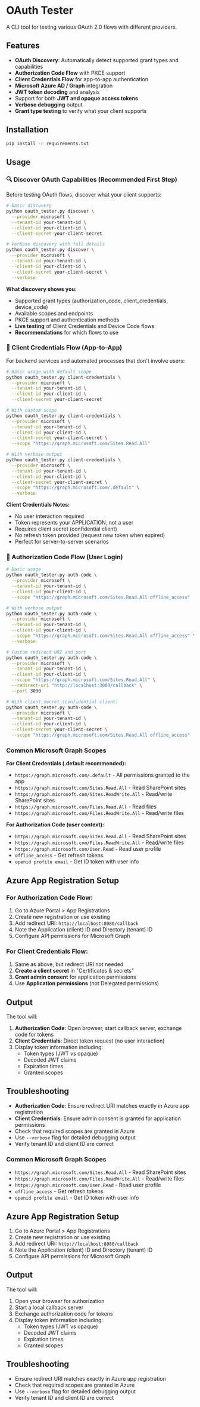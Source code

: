 # OAuth Tester

A CLI tool for testing various OAuth 2.0 flows with different providers.

## Features

- **OAuth Discovery**: Automatically detect supported grant types and capabilities
- **Authorization Code Flow** with PKCE support
- **Client Credentials Flow** for app-to-app authentication
- **Microsoft Azure AD / Graph** integration
- **JWT token decoding** and analysis
- Support for both **JWT and opaque access tokens**
- **Verbose debugging** output
- **Grant type testing** to verify what your client supports

## Installation

```bash
pip install -r requirements.txt
```

## Usage

### 🔍 Discover OAuth Capabilities (Recommended First Step)

Before testing OAuth flows, discover what your client supports:

```bash
# Basic discovery
python oauth_tester.py discover \
  --provider microsoft \
  --tenant-id your-tenant-id \
  --client-id your-client-id \
  --client-secret your-client-secret

# Verbose discovery with full details
python oauth_tester.py discover \
  --provider microsoft \
  --tenant-id your-tenant-id \
  --client-id your-client-id \
  --client-secret your-client-secret \
  --verbose
```

**What discovery shows you:**
- Supported grant types (authorization_code, client_credentials, device_code)
- Available scopes and endpoints
- PKCE support and authentication methods
- **Live testing** of Client Credentials and Device Code flows
- **Recommendations** for which flows to use

### 🤖 Client Credentials Flow (App-to-App)

For backend services and automated processes that don't involve users:

```bash
# Basic usage with default scope
python oauth_tester.py client-credentials \
  --provider microsoft \
  --tenant-id your-tenant-id \
  --client-id your-client-id \
  --client-secret your-client-secret

# With custom scope
python oauth_tester.py client-credentials \
  --provider microsoft \
  --tenant-id your-tenant-id \
  --client-id your-client-id \
  --client-secret your-client-secret \
  --scope "https://graph.microsoft.com/Sites.Read.All"

# With verbose output
python oauth_tester.py client-credentials \
  --provider microsoft \
  --tenant-id your-tenant-id \
  --client-id your-client-id \
  --client-secret your-client-secret \
  --scope "https://graph.microsoft.com/.default" \
  --verbose
```

**Client Credentials Notes:**
- No user interaction required
- Token represents your APPLICATION, not a user
- Requires client secret (confidential client)
- No refresh token provided (request new token when expired)
- Perfect for server-to-server scenarios

### 🔐 Authorization Code Flow (User Login)

```bash
# Basic usage
python oauth_tester.py auth-code \
  --provider microsoft \
  --tenant-id your-tenant-id \
  --client-id your-client-id \
  --scope "https://graph.microsoft.com/Sites.Read.All offline_access"

# With verbose output
python oauth_tester.py auth-code \
  --provider microsoft \
  --tenant-id your-tenant-id \
  --client-id your-client-id \
  --scope "https://graph.microsoft.com/Sites.Read.All offline_access" \
  --verbose

# Custom redirect URI and port
python oauth_tester.py auth-code \
  --provider microsoft \
  --tenant-id your-tenant-id \
  --client-id your-client-id \
  --scope "https://graph.microsoft.com/Sites.Read.All" \
  --redirect-uri "http://localhost:3000/callback" \
  --port 3000

# With client secret (confidential client)
python oauth_tester.py auth-code \
  --provider microsoft \
  --tenant-id your-tenant-id \
  --client-id your-client-id \
  --client-secret your-client-secret \
  --scope "https://graph.microsoft.com/Sites.Read.All offline_access"
```

### Common Microsoft Graph Scopes

**For Client Credentials (.default recommended):**
- `https://graph.microsoft.com/.default` - All permissions granted to the app
- `https://graph.microsoft.com/Sites.Read.All` - Read SharePoint sites
- `https://graph.microsoft.com/Sites.ReadWrite.All` - Read/write SharePoint sites
- `https://graph.microsoft.com/Files.Read.All` - Read files
- `https://graph.microsoft.com/Files.ReadWrite.All` - Read/write files

**For Authorization Code (user context):**
- `https://graph.microsoft.com/Sites.Read.All` - Read SharePoint sites
- `https://graph.microsoft.com/Files.ReadWrite.All` - Read/write files
- `https://graph.microsoft.com/User.Read` - Read user profile
- `offline_access` - Get refresh tokens
- `openid profile email` - Get ID token with user info

## Azure App Registration Setup

### For Authorization Code Flow:
1. Go to Azure Portal > App Registrations
2. Create new registration or use existing
3. Add redirect URI: `http://localhost:8080/callback`
4. Note the Application (client) ID and Directory (tenant) ID
5. Configure API permissions for Microsoft Graph

### For Client Credentials Flow:
1. Same as above, but redirect URI not needed
2. **Create a client secret** in "Certificates & secrets"
3. **Grant admin consent** for application permissions
4. Use **Application permissions** (not Delegated permissions)

## Output

The tool will:
1. **Authorization Code**: Open browser, start callback server, exchange code for tokens
2. **Client Credentials**: Direct token request (no user interaction)
3. Display token information including:
   - Token types (JWT vs opaque)
   - Decoded JWT claims
   - Expiration times
   - Granted scopes

## Troubleshooting

- **Authorization Code**: Ensure redirect URI matches exactly in Azure app registration
- **Client Credentials**: Ensure admin consent is granted for application permissions
- Check that required scopes are granted in Azure
- Use `--verbose` flag for detailed debugging output
- Verify tenant ID and client ID are correct

### Common Microsoft Graph Scopes

- `https://graph.microsoft.com/Sites.Read.All` - Read SharePoint sites
- `https://graph.microsoft.com/Files.ReadWrite.All` - Read/write files
- `https://graph.microsoft.com/User.Read` - Read user profile
- `offline_access` - Get refresh tokens
- `openid profile email` - Get ID token with user info

## Azure App Registration Setup

1. Go to Azure Portal > App Registrations
2. Create new registration or use existing
3. Add redirect URI: `http://localhost:8080/callback`
4. Note the Application (client) ID and Directory (tenant) ID
5. Configure API permissions for Microsoft Graph

## Output

The tool will:
1. Open your browser for authorization
2. Start a local callback server
3. Exchange authorization code for tokens
4. Display token information including:
   - Token types (JWT vs opaque)
   - Decoded JWT claims
   - Expiration times
   - Granted scopes

## Troubleshooting

- Ensure redirect URI matches exactly in Azure app registration
- Check that required scopes are granted in Azure
- Use `--verbose` flag for detailed debugging output
- Verify tenant ID and client ID are correct
